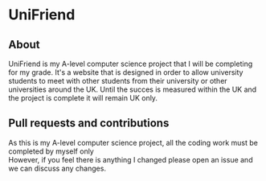 # UniFriend

## About
UniFriend is my A-level computer science project that I will be completing for my grade. It's a website that is designed in order to allow university students to meet with other students from their university or other universities around the UK. Until the succes is measured within the UK and the project is complete it will remain UK only.

## Pull requests and contributions
As this is my A-level computer science project, all the coding work must be completed by myself only <br>
However, if you feel there is anything I changed please open an issue and we can discuss any changes.
